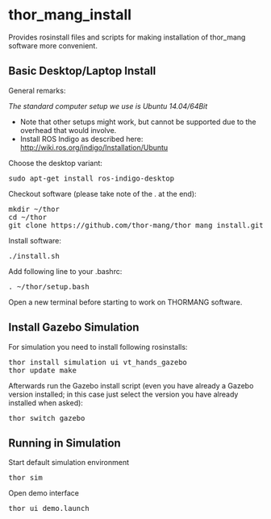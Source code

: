 # thor_mang_install
Provides rosinstall files and scripts for making installation of thor_mang software more convenient.

## Basic Desktop/Laptop Install

General remarks:

*The standard computer setup we use is Ubuntu 14.04/64Bit*
* Note that other setups might work, but cannot be supported due to the overhead that would involve.
* Install ROS Indigo as described here: http://wiki.ros.org/indigo/Installation/Ubuntu

Choose the desktop variant:
<pre>
sudo apt-get install ros-indigo-desktop
</pre>

Checkout software (please take note of the . at the end):
<pre>
mkdir ~/thor
cd ~/thor
git clone https://github.com/thor-mang/thor_mang_install.git .
</pre>

Install software:
<pre>
./install.sh
</pre>

Add following line to your .bashrc:
<pre>
. ~/thor/setup.bash
</pre>

Open a new terminal before starting to work on THORMANG software.

## Install Gazebo Simulation

For simulation you need to install following rosinstalls:
<pre>
thor install simulation ui vt_hands_gazebo
thor update_make
</pre>

Afterwards run the Gazebo install script (even you have already a Gazebo version installed; in this case just select the version you have already installed when asked):
<pre>
thor switch_gazebo
</pre>

## Running in Simulation

Start default simulation environment
<pre>
thor sim
</pre>

Open demo interface
<pre>
thor ui demo.launch
</pre>
